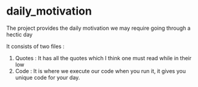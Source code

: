 # daily_motivation
The project provides the daily motivation we may require going through a hectic day

It consists of two files :
1. Quotes : It has all the quotes which I think one must read while in their low
2. Code : It is where we execute our code when you run it, it gives you unique code for your day.

